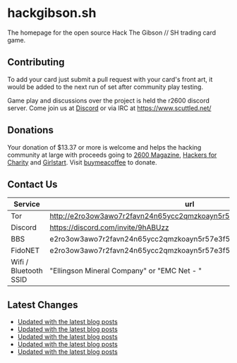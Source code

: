 # hackgibson.sh
The homepage for the open source Hack The Gibson // SH trading card game.


## Contributing

To add your card just submit a pull request with your card's front art, it would be added to the next run of set after community play testing.

Game play and discussions over the project is held the r2600 discord server. Come join us at [Discord](https://discord.com/invite/9hABUzz) or via IRC at https://www.scuttled.net/


## Donations

Your donation of $13.37 or more is welcome and helps the hacking community at large with proceeds going to [2600 Magazine](https://2600.com/), [Hackers for Charity](https://hackersforcharity.org) and [Girlstart](https://girlstart.org).  Visit [buymeacoffee](https://www.buymeacoffee.com/hackgibson.sh) to donate.


## Contact Us

Service | url
-|-
Tor | http://e2ro3ow3awo7r2favn24n65ycc2qmzkoayn5r57e3f56nvjwdcgg32ad.onion
Discord | https://discord.com/invite/9hABUzz
BBS | e2ro3ow3awo7r2favn24n65ycc2qmzkoayn5r57e3f56nvjwdcgg32ad.onion:23
FidoNET | e2ro3ow3awo7r2favn24n65ycc2qmzkoayn5r57e3f56nvjwdcgg32ad.onion:24554
Wifi / Bluetooth SSID | "Ellingson Mineral Company" or "EMC Net - <fidonet address>"

## Latest Changes
<!-- BLOG-POST-LIST:START -->
- [Updated with the latest blog posts](https://github.com/DFW2600/hackgibson.sh/commit/8afd7f7488b714c43a494c1ec7be51f6175b64e8)
- [Updated with the latest blog posts](https://github.com/DFW2600/hackgibson.sh/commit/9061f10607cb487cfa1e782499e83899dd18132d)
- [Updated with the latest blog posts](https://github.com/DFW2600/hackgibson.sh/commit/fd06353642eb9567585021567f9138a924b6f93c)
- [Updated with the latest blog posts](https://github.com/DFW2600/hackgibson.sh/commit/6936bd6d777bb7050b69080b8a16a49d1afe63f2)
- [Updated with the latest blog posts](https://github.com/DFW2600/hackgibson.sh/commit/2aa8d3dff8444dfeb6f1f3784c6695d168a67402)
<!-- BLOG-POST-LIST:END -->
